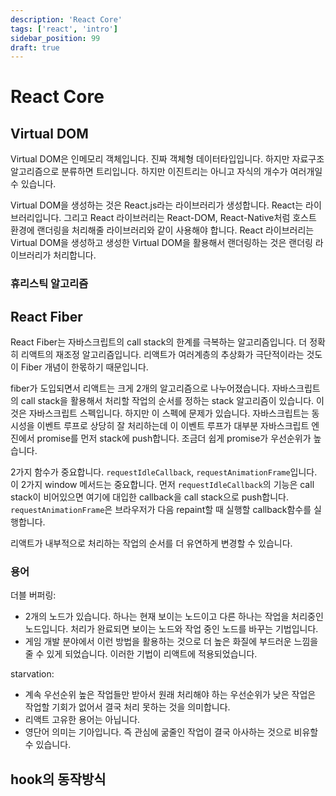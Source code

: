 ```yaml
---
description: 'React Core'
tags: ['react', 'intro']
sidebar_position: 99
draft: true
---
```


# React Core

<!-- https://d2.naver.com/helloworld/2690975 -->

<!-- @todo: 폴더 만들고 주제별로 다루기 -->

<!-- @todo: https://github.com/arch-spatula/technical-interview-for-FE/blob/main/%EB%A9%B4%EC%A0%91%EC%A7%88%EB%AC%B8/%EB%A6%AC%EC%95%A1%ED%8A%B8.md -->

<!-- https://www.youtube.com/watch?v=7YhdqIR2Yzo -->

## Virtual DOM

Virtual DOM은 인메모리 객체입니다. 진짜 객체형 데이터타입입니다. 하지만 자료구조 알고리즘으로 분류하면 트리입니다. 하지만 이진트리는 아니고 자식의 개수가 여러개일 수 있습니다.

Virtual DOM을 생성하는 것은 React.js라는 라이브러리가 생성합니다. React는 라이브러리입니다. 그리고 React 라이브러리는 React-DOM, React-Native처럼 호스트 환경에 랜더링을 처리해줄 라이브러리와 같이 사용해야 합니다. React 라이브러리는 Virtual DOM을 생성하고 생성한 Virtual DOM을 활용해서 랜더링하는 것은 랜더링 라이브러리가 처리합니다.

### 휴리스틱 알고리즘

## React Fiber

React Fiber는 자바스크립트의 call stack의 한계를 극복하는 알고리즘입니다. 더 정확히 리액트의 재조정 알고리즘입니다. 리액트가 여러계층의 추상화가 극단적이라는 것도 이 Fiber 개념이 한몫하기 때문입니다.

fiber가 도입되면서 리액트는 크게 2개의 알고리즘으로 나누어졌습니다. 자바스크립트의 call stack을 활용해서 처리할 작업의 순서를 정하는 stack 알고리즘이 있습니다. 이것은 자바스크립트 스펙입니다. 하지만 이 스펙에 문제가 있습니다. 자바스크립트는 동시성을 이벤트 루프로 상당히 잘 처리하는데 이 이벤트 루프가 대부분 자바스크립트 엔진에서 promise를 먼저 stack에 push합니다. 조금더 쉽게 promise가 우선순위가 높습니다.

2가지 함수가 중요합니다. `requestIdleCallback`, `requestAnimationFrame`입니다. 이 2가지 window 메서드는 중요합니다. 먼저 `requestIdleCallback`의 기능은 call stack이 비어있으면 여기에 대입한 callback을 call stack으로 push합니다. `requestAnimationFrame`은 브라우저가 다음 repaint할 때 실행할 callback함수를 실행합니다.

리액트가 내부적으로 처리하는 작업의 순서를 더 유연하게 변경할 수 있습니다.

### 용어

더블 버퍼링:

- 2개의 노드가 있습니다. 하나는 현재 보이는 노드이고 다른 하나는 작업을 처리중인 노드입니다. 처리가 완료되면 보이는 노드와 작업 중인 노드를 바꾸는 기법입니다.
- 게임 개발 분야에서 이런 방법을 활용하는 것으로 더 높은 화질에 부드러운 느낌을 줄 수 있게 되었습니다. 이러한 기법이 리액트에 적용되었습니다.

starvation:

- 계속 우선순위 높은 작업들만 받아서 원래 처리해야 하는 우선순위가 낮은 작업은 작업할 기회가 없어서 결국 처리 못하는 것을 의미합니다.
- 리액트 고유한 용어는 아닙니다.
- 영단어 의미는 기아입니다. 즉 관심에 굶줄인 작업이 결국 아사하는 것으로 비유할 수 있습니다.

<!-- 약간의 역사입니다. 16 버전에 도입된 되었습니다. 여기서부터 meta(당시 페이스북)은 장기적인 계획을 갖고 이 fiber 알고리즘을 만듭니다. -->

<!-- React는 UI 라이브러리입니다. 가장 잘 처리해야 하는 것은 UI와 관련된 로직들입니다. -->

## hook의 동작방식
